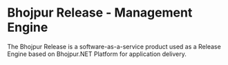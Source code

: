 # Bhojpur Release - Management Engine
The Bhojpur Release is a software-as-a-service product used as a Release Engine based on Bhojpur.NET Platform for application delivery.
